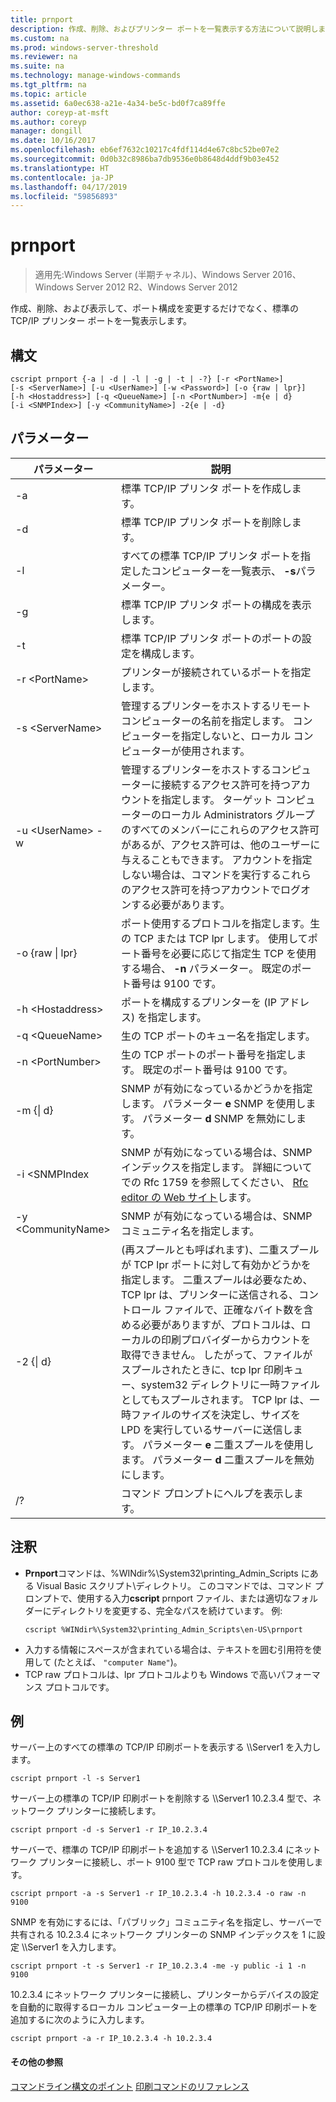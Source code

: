 ```yaml
---
title: prnport
description: 作成、削除、およびプリンター ポートを一覧表示する方法について説明します。
ms.custom: na
ms.prod: windows-server-threshold
ms.reviewer: na
ms.suite: na
ms.technology: manage-windows-commands
ms.tgt_pltfrm: na
ms.topic: article
ms.assetid: 6a0ec638-a21e-4a34-be5c-bd0f7ca89ffe
author: coreyp-at-msft
ms.author: coreyp
manager: dongill
ms.date: 10/16/2017
ms.openlocfilehash: eb6ef7632c10217c4fdf114d4e67c8bc52be07e2
ms.sourcegitcommit: 0d0b32c8986ba7db9536e0b8648d4ddf9b03e452
ms.translationtype: HT
ms.contentlocale: ja-JP
ms.lasthandoff: 04/17/2019
ms.locfileid: "59856893"
---
```

# <a name="prnport"></a>prnport

>適用先:Windows Server (半期チャネル)、Windows Server 2016、Windows Server 2012 R2、Windows Server 2012

作成、削除、および表示して、ポート構成を変更するだけでなく、標準の TCP/IP プリンター ポートを一覧表示します。

## <a name="syntax"></a>構文
```
cscript prnport {-a | -d | -l | -g | -t | -?} [-r <PortName>] 
[-s <ServerName>] [-u <UserName>] [-w <Password>] [-o {raw | lpr}] 
[-h <Hostaddress>] [-q <QueueName>] [-n <PortNumber>] -m{e | d} 
[-i <SNMPIndex>] [-y <CommunityName>] -2{e | -d}
```

## <a name="parameters"></a>パラメーター
|パラメーター|説明|
|-------|--------|
|-a|標準 TCP/IP プリンタ ポートを作成します。|
|-d|標準 TCP/IP プリンタ ポートを削除します。|
|-l|すべての標準 TCP/IP プリンタ ポートを指定したコンピューターを一覧表示、 **-s**パラメーター。|
|-g|標準 TCP/IP プリンタ ポートの構成を表示します。|
|-t|標準 TCP/IP プリンタ ポートのポートの設定を構成します。|
|-r \<PortName>|プリンターが接続されているポートを指定します。|
|-s \<ServerName>|管理するプリンターをホストするリモート コンピューターの名前を指定します。 コンピューターを指定しないと、ローカル コンピューターが使用されます。|
|-u \<UserName> -w <Password>|管理するプリンターをホストするコンピューターに接続するアクセス許可を持つアカウントを指定します。 ターゲット コンピューターのローカル Administrators グループのすべてのメンバーにこれらのアクセス許可があるが、アクセス許可は、他のユーザーに与えることもできます。 アカウントを指定しない場合は、コマンドを実行するこれらのアクセス許可を持つアカウントでログオンする必要があります。|
|-o {raw &#124; lpr}|ポート使用するプロトコルを指定します。生の TCP または TCP lpr します。 使用してポート番号を必要に応じて指定生 TCP を使用する場合、 **-n** パラメーター。 既定のポート番号は 9100 です。|
|-h \<Hostaddress>|ポートを構成するプリンターを (IP アドレス) を指定します。|
|-q \<QueueName>|生の TCP ポートのキュー名を指定します。|
|-n \<PortNumber>|生の TCP ポートのポート番号を指定します。 既定のポート番号は 9100 です。|
|-m {&#124; d}|SNMP が有効になっているかどうかを指定します。 パラメーター **e** SNMP を使用します。 パラメーター **d** SNMP を無効にします。|
|-i \<SNMPIndex|SNMP が有効になっている場合は、SNMP インデックスを指定します。 詳細についてでの Rfc 1759 を参照してください、 [Rfc editor の Web サイト](https://go.microsoft.com/fwlink/?LinkId=569)します。|
|-y \<CommunityName>|SNMP が有効になっている場合は、SNMP コミュニティ名を指定します。|
|-2 {&#124; d}|(再スプールとも呼ばれます)、二重スプールが TCP lpr ポートに対して有効かどうかを指定します。 二重スプールは必要なため、TCP lpr は、プリンターに送信される、コントロール ファイルで、正確なバイト数を含める必要がありますが、プロトコルは、ローカルの印刷プロバイダーからカウントを取得できません。 したがって、ファイルがスプールされたときに、tcp lpr 印刷キュー、system32 ディレクトリに一時ファイルとしてもスプールされます。 TCP lpr は、一時ファイルのサイズを決定し、サイズを LPD を実行しているサーバーに送信します。 パラメーター **e** 二重スプールを使用します。 パラメーター **d** 二重スプールを無効にします。|
|/?|コマンド プロンプトにヘルプを表示します。|

## <a name="remarks"></a>注釈
-   **Prnport**コマンドは、%WINdir%\System32\printing_Admin_Scripts にある Visual Basic スクリプト\\<language>ディレクトリ。 このコマンドでは、コマンド プロンプトで、使用する入力**cscript** prnport ファイル、または適切なフォルダーにディレクトリを変更する、完全なパスを続けています。 例:
    ```
    cscript %WINdir%\System32\printing_Admin_Scripts\en-US\prnport
    ```
-   入力する情報にスペースが含まれている場合は、テキストを囲む引用符を使用して (たとえば、 `"computer Name"`)。
-   TCP raw プロトコルは、lpr プロトコルよりも Windows で高いパフォーマンス プロトコルです。

## <a name="BKMK_examples"></a>例
サーバー上のすべての標準の TCP/IP 印刷ポートを表示する \\\Server1 を入力します。
```
cscript prnport -l -s Server1
```
サーバー上の標準の TCP/IP 印刷ポートを削除する \\\Server1 10.2.3.4 型で、ネットワーク プリンターに接続します。
```
cscript prnport -d -s Server1 -r IP_10.2.3.4
```
サーバーで、標準の TCP/IP 印刷ポートを追加する \\\Server1 10.2.3.4 にネットワーク プリンターに接続し、ポート 9100 型で TCP raw プロトコルを使用します。
```
cscript prnport -a -s Server1 -r IP_10.2.3.4 -h 10.2.3.4 -o raw -n 9100
```
SNMP を有効にするには、「パブリック」コミュニティ名を指定し、サーバーで共有される 10.2.3.4 にネットワーク プリンターの SNMP インデックスを 1 に設定 \\\Server1 を入力します。
```
cscript prnport -t -s Server1 -r IP_10.2.3.4 -me -y public -i 1 -n 9100
```
10.2.3.4 にネットワーク プリンターに接続し、プリンターからデバイスの設定を自動的に取得するローカル コンピューター上の標準の TCP/IP 印刷ポートを追加するに次のように入力します。
```
cscript prnport -a -r IP_10.2.3.4 -h 10.2.3.4
```

#### <a name="additional-references"></a>その他の参照
[コマンドライン構文のポイント](command-line-syntax-key.md)
[印刷コマンドのリファレンス](print-command-reference.md)
